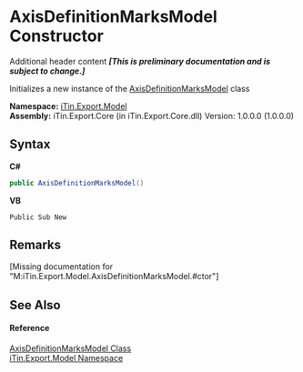 # AxisDefinitionMarksModel Constructor 
Additional header content _**\[This is preliminary documentation and is subject to change.\]**_

Initializes a new instance of the <a href="204ab025-3345-14c1-3c0e-0bb5036ebdc4">AxisDefinitionMarksModel</a> class

**Namespace:**&nbsp;<a href="ef57ffcc-e95e-b212-5a46-9aa6f5a3511f">iTin.Export.Model</a><br />**Assembly:**&nbsp;iTin.Export.Core (in iTin.Export.Core.dll) Version: 1.0.0.0 (1.0.0.0)

## Syntax

**C#**<br />
``` C#
public AxisDefinitionMarksModel()
```

**VB**<br />
``` VB
Public Sub New
```


## Remarks
\[Missing <remarks> documentation for "M:iTin.Export.Model.AxisDefinitionMarksModel.#ctor"\]

## See Also


#### Reference
<a href="204ab025-3345-14c1-3c0e-0bb5036ebdc4">AxisDefinitionMarksModel Class</a><br /><a href="ef57ffcc-e95e-b212-5a46-9aa6f5a3511f">iTin.Export.Model Namespace</a><br />